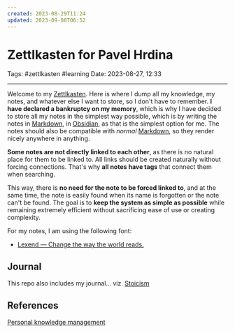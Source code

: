 ```yaml
---
created: 2023-08-29T11:24
updated: 2023-09-08T06:52
---
```

# Zettlkasten for Pavel Hrdina

Tags: #zettlkasten #learning 
Date: 2023-08-27, 12:33

---

Welcome to my [Zettlkasten](Zettlkasten.md). Here is where I dump all my knowledge, my notes, and whatever else I want to store, so I don't have to remember. **I have declared a bankruptcy on my memory**, which is why I have decided to store all my notes in the simplest way possible, which is by writing the notes in [Markdown](Markdown), in [Obsidian](Obsidian), as that is the simplest option for me. The notes should also be compatible with _normal_ [Markdown](Markdown), so they render nicely anywhere in anything.   

**Some notes are not directly linked to each other**, as there is no natural place for them to be linked to. All links should be created naturally without forcing connections. That's why **all notes have tags** that connect them when searching. 

This way, there is **no need for the note to be forced linked to**, and at the same time, the note is easily found when its name is forgotten or the note can't be found. The goal is to **keep the system as simple as possible** while remaining extremely efficient without sacrificing ease of use or creating complexity. 

For my notes, I am using the following font:

- [Lexend — Change the way the world reads.](https://www.lexend.com/)

## Journal

This repo also includes my journal... viz. [Stoicism](./SLIP-BOX/Stoicism.md)

## References

[Personal knowledge management](./SLIP-BOX/Personal%20knowledge%20management.md)

